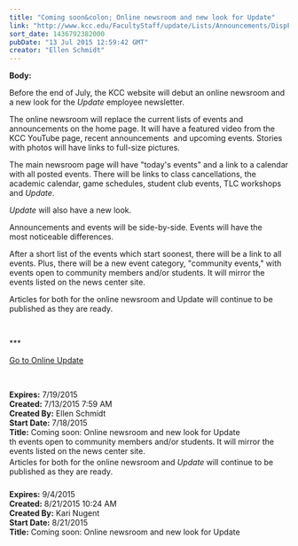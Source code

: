 ```yaml
---
title: "Coming soon&colon; Online newsroom and new look for Update"
link: "http://www.kcc.edu/FacultyStaff/update/Lists/Announcements/DispForm.aspx?ID=1976"
sort_date: 1436792382000
pubDate: "13 Jul 2015 12:59:42 GMT"
creator: "Ellen Schmidt"
---
```


<div><b>Body:</b> <div class="ExternalClass2CBC77382A5A495D9EC376DE9C292015"><p>​Before the end of July, the KCC website will debut an online newsroom and a new look for the <em>Update</em> employee newsletter.</p>
<p>The online newsroom will replace the current lists of events and announcements on the home page. It will have a featured video from the KCC YouTube page, recent announcements  and upcoming events. Stories with photos will have links to full-size pictures. </p>
<p>The main newsroom page will have &quot;today's events&quot; and a link to a calendar with all posted events. There will be links to class cancellations, the academic calendar, game schedules, student club events, TLC workshops and <em>Update</em>.</p>
<p><em>Update</em> will also have a new look. </p>
<p>Announcements and events will be side-by-side. Events will have the most noticeable differences. </p>
<p>After a short list of the events which start soonest, there will be a link to all events. Plus, there will be a new event category, &quot;community events,&quot; with events open to community members and/or students. It will mirror the events listed on the news center site. </p>
<p>Articles for both for the online newsroom and Update will continue to be published as they are ready.</p>
<p> </p>
<p>***</p>
<p><a href="/update">Go to Online Update</a></p>
<p> </p></div></div>
<div><b>Expires:</b> 7/19/2015</div>
<div><b>Created:</b> 7/13/2015 7:59 AM</div>
<div><b>Created By:</b> Ellen Schmidt</div>
<div><b>Start Date:</b> 7/18/2015</div>
<div><b>Title:</b> Coming soon: Online newsroom and new look for Update</div>
th events open to community members and/or students. It will mirror the events listed on the news center site. </p>
<p style="margin-bottom:1.7em;margin-top:-0.8em">Articles for both for the online newsroom and <em>Update</em> will continue to be published as they are ready.​</p></div></div>
<div><b>Expires:</b> 9/4/2015</div>
<div><b>Created:</b> 8/21/2015 10:24 AM</div>
<div><b>Created By:</b> Kari Nugent</div>
<div><b>Start Date:</b> 8/21/2015</div>
<div><b>Title:</b> Coming soon: Online newsroom and new look for Update ​</div>
